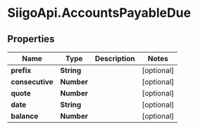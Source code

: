 # SiigoApi.AccountsPayableDue

## Properties

Name | Type | Description | Notes
------------ | ------------- | ------------- | -------------
**prefix** | **String** |  | [optional] 
**consecutive** | **Number** |  | [optional] 
**quote** | **Number** |  | [optional] 
**date** | **String** |  | [optional] 
**balance** | **Number** |  | [optional] 


